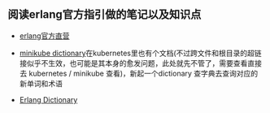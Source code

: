 ## 阅读erlang官方指引做的笔记以及知识点

- [erlang官方直营](https://www.erlang.org/doc/efficiency_guide/introduction.html)


- [minikube dictionary](../../kubernetes/minikube/dictionary.md)在kubernetes里也有个文档(不过跨文件和根目录的超链接似乎不生效，也可能是其本身的愈发问题，此处就先不管了，需要查看直接 去  kubernetes / minikube 查看)，新起一个dictionary 查字典去查询对应的新单词和术语

- [Erlang Dictionary](Dictionary.md)